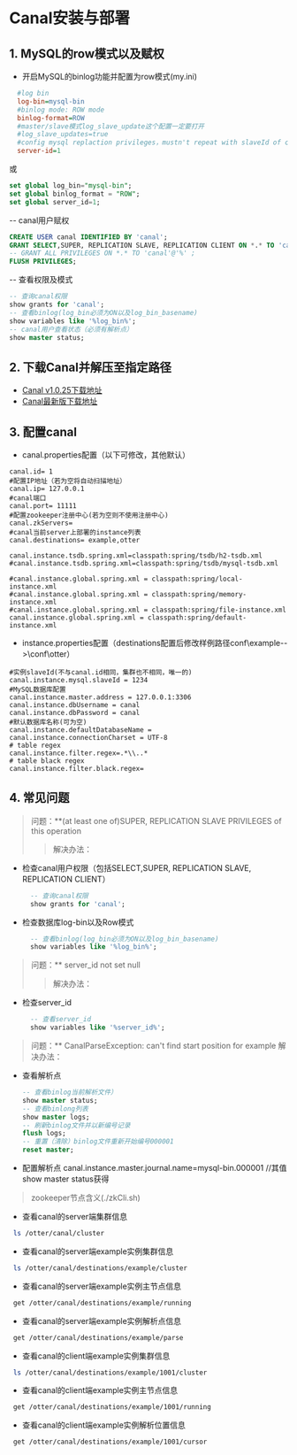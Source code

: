 # Canal安装与部署
## 1. MySQL的row模式以及赋权
- 开启MySQL的binlog功能并配置为row模式(my.ini)
```ini
  #log bin
  log-bin=mysql-bin
  #binlog mode: ROW mode
  binlog-format=ROW
  #master/slave模式log_slave_update这个配置一定要打开
  #log_slave_updates=true
  #config mysql replaction privileges，mustn't repeat with slaveId of canal
  server-id=1
```
或
```sql
set global log_bin="mysql-bin";
set global binlog_format = "ROW";
set global server_id=1;
```
-- canal用户赋权
```sql
CREATE USER canal IDENTIFIED BY 'canal';    
GRANT SELECT,SUPER, REPLICATION SLAVE, REPLICATION CLIENT ON *.* TO 'canal'@'%';  
-- GRANT ALL PRIVILEGES ON *.* TO 'canal'@'%' ;  
FLUSH PRIVILEGES;
```
-- 查看权限及模式
```sql
-- 查询canal权限
show grants for 'canal';
-- 查看binlog(log_bin必须为ON以及log_bin_basename)
show variables like '%log_bin%';
-- canal用户查看状态（必须有解析点）
show master status;
```
## 2. 下载Canal并解压至指定路径
- [Canal v1.0.25下载地址](https://github.com/alibaba/canal/releases/download/v1.0.25/canal.deployer-1.0.25.tar.gz)
- [Canal最新版下载地址](https://github.com/alibaba/canal/releases/download/canal-1.0.26-preview-3/canal.deployer-1.0.26-SNAPSHOT.tar.gz)
## 3. 配置canal
- canal.properties配置（以下可修改，其他默认）
```properties
canal.id= 1
#配置IP地址（若为空将自动扫描地址）
canal.ip= 127.0.0.1
#canal端口
canal.port= 11111
#配置zookeeper注册中心(若为空则不使用注册中心)
canal.zkServers=
#canal当前server上部署的instance列表
canal.destinations= example,otter

canal.instance.tsdb.spring.xml=classpath:spring/tsdb/h2-tsdb.xml
#canal.instance.tsdb.spring.xml=classpath:spring/tsdb/mysql-tsdb.xml

#canal.instance.global.spring.xml = classpath:spring/local-instance.xml
#canal.instance.global.spring.xml = classpath:spring/memory-instance.xml
#canal.instance.global.spring.xml = classpath:spring/file-instance.xml
canal.instance.global.spring.xml = classpath:spring/default-instance.xml
```
- instance.properties配置（destinations配置后修改样例路径conf\example-->\conf\otter）
```properties
#实例slaveId(不与canal.id相同，集群也不相同，唯一的)
canal.instance.mysql.slaveId = 1234
#MySQL数据库配置
canal.instance.master.address = 127.0.0.1:3306
canal.instance.dbUsername = canal
canal.instance.dbPassword = canal
#默认数据库名称(可为空)
canal.instance.defaultDatabaseName = 
canal.instance.connectionCharset = UTF-8
# table regex
canal.instance.filter.regex=.*\\..*
# table black regex
canal.instance.filter.black.regex=
```
## 4. 常见问题
> 问题：**(at least one of)SUPER, REPLICATION SLAVE PRIVILEGES of this operation
>> 解决办法：
  - 检查canal用户权限（包括SELECT,SUPER, REPLICATION SLAVE, REPLICATION CLIENT）
    ```sql
      -- 查询canal权限
      show grants for 'canal';
    ```
  - 检查数据库log-bin以及Row模式
    ```sql
      -- 查看binlog(log_bin必须为ON以及log_bin_basename)
      show variables like '%log_bin%';
    ```
> 问题：** server_id not set null
>> 解决办法：
  - 检查server_id
    ```sql
      -- 查看server_id
      show variables like '%server_id%';
    ```
  > 问题：** CanalParseException: can't find start position for example
  解决办法：
  - 查看解析点
      ```sql
      -- 查看binlog当前解析文件）
      show master status;
      -- 查看binlong列表
      show master logs;
      -- 刷新binlog文件并以新编号记录
      flush logs;
      -- 重置（清除）binlog文件重新开始编号000001
      reset master;
    ```
  - 配置解析点
  canal.instance.master.journal.name=mysql-bin.000001 //其值show master status获得
> zookeeper节点含义(./zkCli.sh)
 - 查看canal的server端集群信息
 ```bash
  ls /otter/canal/cluster
 ```
 - 查看canal的server端example实例集群信息
 ```bash
  ls /otter/canal/destinations/example/cluster
 ```
 - 查看canal的server端example实例主节点信息
 ```bash
  get /otter/canal/destinations/example/running
 ```
 - 查看canal的server端example实例解析点信息
 ```bash
  get /otter/canal/destinations/example/parse
 ```
 - 查看canal的client端example实例集群信息
 ```bash
  ls /otter/canal/destinations/example/1001/cluster
 ```
 - 查看canal的client端example实例主节点信息
 ```bash
  get /otter/canal/destinations/example/1001/running
 ```
 - 查看canal的client端example实例解析位置信息
 ```bash
  get /otter/canal/destinations/example/1001/cursor
 ``` 
